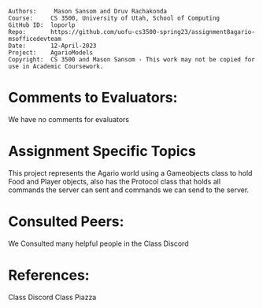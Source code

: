 ﻿```
Authors:     Mason Sansom and Druv Rachakonda
Course:     CS 3500, University of Utah, School of Computing
GitHub ID:  loporlp
Repo:       https://github.com/uofu-cs3500-spring23/assignment8agario-msofficedevteam
Date:       12-April-2023
Project:    AgarioModels
Copyright:  CS 3500 and Mason Sansom - This work may not be copied for use in Academic Coursework.
```

# Comments to Evaluators:

We have no comments for evaluators

# Assignment Specific Topics

This project represents the Agario world using a Gameobjects class
to hold Food and Player objects, also has the Protocol class that holds all commands
the server can sent and commands we can send to the server.

# Consulted Peers:

We Consulted many helpful people in the Class Discord

# References:

Class Discord
Class Piazza